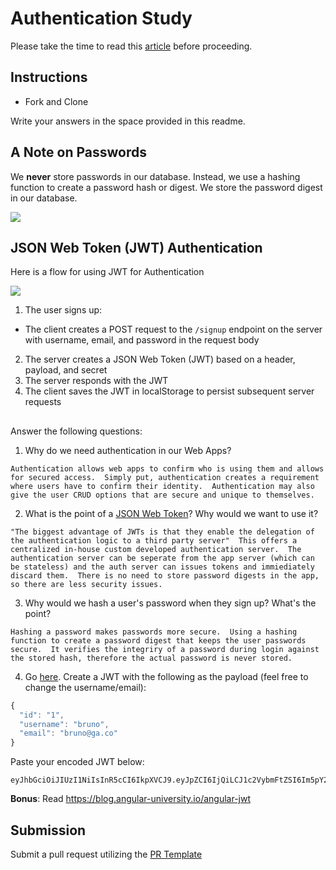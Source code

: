 # Authentication Study

Please take the time to read this [article](https://medium.com/ag-grid/a-plain-english-introduction-to-json-web-tokens-jwt-what-it-is-and-what-it-isnt-8076ca679843) before proceeding.

## Instructions

- Fork and Clone

Write your answers in the space provided in this readme.

## A Note on Passwords

We **never** store passwords in our database. Instead, we use a hashing function to create a password hash or digest. We store the password digest in our database.

![](password_digest.jpeg)

## JSON Web Token (JWT) Authentication

Here is a flow for using JWT for Authentication

![](jwt.jpeg)

1. The user signs up:

- The client creates a POST request to the `/signup` endpoint on the server with username, email, and password in the request body

2. The server creates a JSON Web Token (JWT) based on a header, payload, and secret
3. The server responds with the JWT
4. The client saves the JWT in localStorage to persist subsequent server requests

##

Answer the following questions:

1. Why do we need authentication in our Web Apps?

```
Authentication allows web apps to confirm who is using them and allows for secured access.  Simply put, authentication creates a requirement where users have to confirm their identity.  Authentication may also give the user CRUD options that are secure and unique to themselves.
```

2. What is the point of a [JSON Web Token](https://jwt.io/introduction)? Why would we want to use it?

```
"The biggest advantage of JWTs is that they enable the delegation of the authentication logic to a third party server"  This offers a centralized in-house custom developed authentication server.  The authentication server can be seperate from the app server (which can be stateless) and the auth server can issues tokens and immiediately discard them.  There is no need to store password digests in the app, so there are less security issues.
```

3. Why would we hash a user's password when they sign up? What's the point?

```
Hashing a password makes passwords more secure.  Using a hashing function to create a password digest that keeps the user passwords secure.  It verifies the integriry of a password during login against the stored hash, therefore the actual password is never stored.
```

4. Go [here](https://jwt.io). Create a JWT with the following as the payload (feel free to change the username/email):

```js
{
  "id": "1",
  "username": "bruno",
  "email": "bruno@ga.co"
}
```

Paste your encoded JWT below:

```
eyJhbGciOiJIUzI1NiIsInR5cCI6IkpXVCJ9.eyJpZCI6IjQiLCJ1c2VybmFtZSI6Im5pY2tsb3BlIiwiZW1haWwiOiJuaWNrbG9wZUBnYS5jbyJ9.7ckglVzvASx82eNkoFWzNcpjvrLof3UhWNVIYmfb5ek
```

**Bonus**: Read https://blog.angular-university.io/angular-jwt

## Submission

Submit a pull request utilizing the [PR Template](https://github.com/SEI-R-2-22/template_pull_request)
